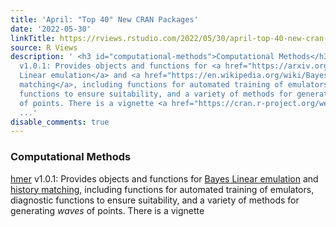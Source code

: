```yaml
---
title: 'April: "Top 40" New CRAN Packages'
date: '2022-05-30'
linkTitle: https://rviews.rstudio.com/2022/05/30/april-top-40-new-cran-packages/
source: R Views
description: ' <h3 id="computational-methods">Computational Methods</h3> <p><a href="https://cran.r-project.org/package=hmer">hmer</a>
  v1.0.1: Provides objects and functions for <a href="https://arxiv.org/abs/1910.08003">Bayes
  Linear emulation</a> and <a href="https://en.wikipedia.org/wiki/Bayesian_History_Matching">history
  matching</a>, including functions for automated training of emulators, diagnostic
  functions to ensure suitability, and a variety of methods for generating <em>waves</em>
  of points. There is a vignette <a href="https://cran.r-project.org/web/packages/hmer/vignettes/demonstrating-the-hmer-
  ...'
disable_comments: true
---
```

 <h3 id="computational-methods">Computational Methods</h3> <p><a href="https://cran.r-project.org/package=hmer">hmer</a> v1.0.1: Provides objects and functions for <a href="https://arxiv.org/abs/1910.08003">Bayes Linear emulation</a> and <a href="https://en.wikipedia.org/wiki/Bayesian_History_Matching">history matching</a>, including functions for automated training of emulators, diagnostic functions to ensure suitability, and a variety of methods for generating <em>waves</em> of points. There is a vignette <a href="https://cran.r-project.org/web/packages/hmer/vignettes/demonstrating-the-hmer- ...